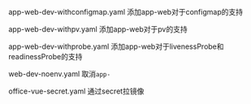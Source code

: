 app-web-dev-withconfigmap.yaml
添加app-web对于configmap的支持

app-web-dev-withpv.yaml
添加app-web对于pv的支持


app-web-dev-withprobe.yaml
添加app-web对于livenessProbe和readinessProbe的支持


web-dev-noenv.yaml
取消`app-`

office-vue-secret.yaml
通过secret拉镜像